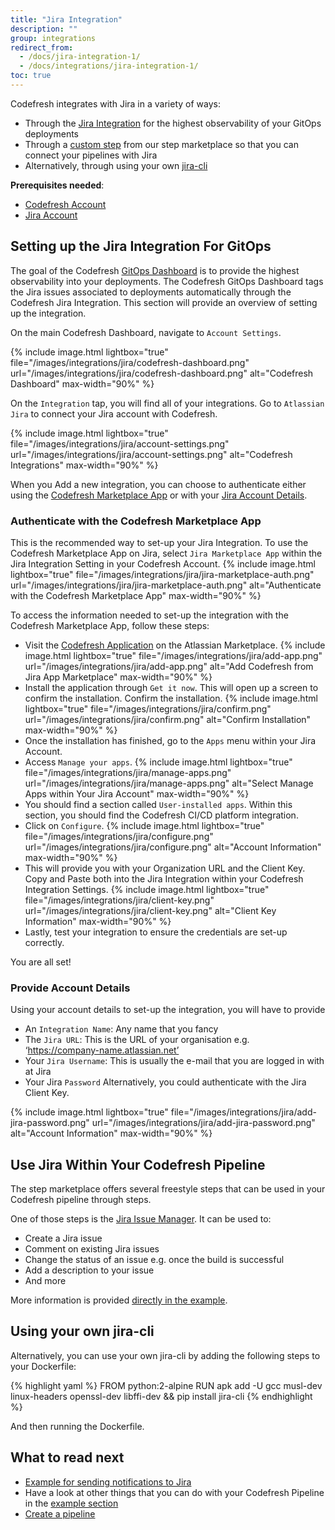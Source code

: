 ```yaml
---
title: "Jira Integration"
description: ""
group: integrations
redirect_from:
  - /docs/jira-integration-1/
  - /docs/integrations/jira-integration-1/
toc: true
---
```

Codefresh integrates with Jira in a variety of ways:
* Through the [Jira Integration]({{site.baseurl}}/docs/integrations/notifications/jira-integration/#setting-up-the-jira-integration-for-gitops) for the highest observability of your GitOps deployments
* Through a [custom step]({{site.baseurl}}/docs/integrations/notifications/jira-integration/#use-jira-within-your-codefresh-pipeline) from our step marketplace so that you can connect your pipelines with Jira
* Alternatively, through using your own [jira-cli]({{site.baseurl}}/docs/integrations/notifications/jira-integration/#using-your-own-jira-cli)

**Prerequisites needed**:
* [Codefresh Account](https://codefresh.io/docs/docs/getting-started/create-a-codefresh-account/)
* [Jira Account](https://www.atlassian.com/software/jira)

## Setting up the Jira Integration For GitOps

The goal of the Codefresh [GitOps Dashboard]({{site.baseurl}}/docs/ci-cd-guides/gitops-deployments/) is to provide the highest observability into your deployments. The Codefresh GitOps Dashboard tags the Jira issues associated to deployments automatically through the Codefresh Jira Integration. This section will provide an overview of setting up the integration.

On the main Codefresh Dashboard, navigate to `Account Settings`. 

{% include image.html 
lightbox="true" 
file="/images/integrations/jira/codefresh-dashboard.png" 
url="/images/integrations/jira/codefresh-dashboard.png" 
alt="Codefresh Dashboard" 
max-width="90%" 
%}

On the `Integration` tap, you will find all of your integrations. Go to `Atlassian Jira` to connect your Jira account with Codefresh.

{% include image.html 
lightbox="true" 
file="/images/integrations/jira/account-settings.png" 
url="/images/integrations/jira/account-settings.png" 
alt="Codefresh Integrations" 
max-width="90%" 
%}

When you Add a new integration, you can choose to authenticate either using the [Codefresh Marketplace App]({{site.baseurl}}/docs/integrations/notifications/jira-integration/#authenticate-with-the-jira-client-key) or with your [Jira Account Details]({{site.baseurl}}/docs/integrations/notifications/jira-integration/#provide-account-details).

### Authenticate with the Codefresh Marketplace App

This is the recommended way to set-up your Jira Integration. To use the Codefresh Marketplace App on Jira, select `Jira Marketplace App` within the Jira Integration Setting in your Codefresh Account.
{% include image.html 
lightbox="true" 
file="/images/integrations/jira/jira-marketplace-auth.png" 
url="/images/integrations/jira/jira-marketplace-auth.png" 
alt="Authenticate with the Codefresh Marketplace App" 
max-width="90%" 
%}

To access the information needed to set-up the integration with the Codefresh Marketplace App, follow these steps:
* Visit the [Codefresh Application](https://marketplace.atlassian.com/apps/1211656/codefresh-devops-platform) on the Atlassian Marketplace.
    {% include image.html 
    lightbox="true" 
    file="/images/integrations/jira/add-app.png" 
    url="/images/integrations/jira/add-app.png" 
    alt="Add Codefresh from Jira App Marketplace" 
    max-width="90%" 
    %}
* Install the application through `Get it now`. This will open up a screen to confirm the installation. Confirm the installation.
    {% include image.html 
    lightbox="true" 
    file="/images/integrations/jira/confirm.png" 
    url="/images/integrations/jira/confirm.png" 
    alt="Confirm Installation" 
    max-width="90%" 
    %}
* Once the installation has finished, go to the `Apps` menu within your Jira Account.
* Access `Manage your apps`.
    {% include image.html 
    lightbox="true" 
    file="/images/integrations/jira/manage-apps.png" 
    url="/images/integrations/jira/manage-apps.png" 
    alt="Select Manage Apps within Your Jira Account" 
    max-width="90%" 
    %}
* You should find a section called `User-installed apps`. Within this section, you should find the Codefresh CI/CD platform integration.
* Click on `Configure`.
    {% include image.html 
    lightbox="true" 
    file="/images/integrations/jira/configure.png" 
    url="/images/integrations/jira/configure.png" 
    alt="Account Information" 
    max-width="90%" 
    %}
* This will provide you with your Organization URL and the Client Key. Copy and Paste both into the Jira Integration within your Codefresh Integration Settings.
    {% include image.html 
    lightbox="true" 
    file="/images/integrations/jira/client-key.png" 
    url="/images/integrations/jira/client-key.png" 
    alt="Client Key Information" 
    max-width="90%" 
    %}
* Lastly, test your integration to ensure the credentials are set-up correctly.

You are all set!

### Provide Account Details

Using your account details to set-up the integration, you will have to provide
* An `Integration Name`: Any name that you fancy
* The `Jira URL`: This is the URL of your organisation e.g. ‘https://company-name.atlassian.net’
* Your `Jira Username`: This is usually the e-mail that you are logged in with at Jira
* Your Jira `Password`
Alternatively, you could authenticate with the Jira Client Key. 

{% include image.html 
lightbox="true" 
file="/images/integrations/jira/add-jira-password.png" 
url="/images/integrations/jira/add-jira-password.png" 
alt="Account Information" 
max-width="90%" 
%}

## Use Jira Within Your Codefresh Pipeline

The step marketplace offers several freestyle steps that can be used in your Codefresh pipeline through steps.

One of those steps is the [Jira Issue Manager](https://codefresh.io/steps/step/jira-issue-manager). It can be used to:
* Create a Jira issue
* Comment on existing Jira issues
* Change the status of an issue e.g. once the build is successful
* Add a description to your issue
* And more

More information is provided [directly in the example]({{site.baseurl}}/docs/yaml-examples/examples/sending-the-notification-to-jira/).

## Using your own jira-cli

Alternatively, you can use your own jira-cli by adding the following steps to your Dockerfile:

{% highlight yaml %}
FROM python:2-alpine
RUN apk add -U gcc musl-dev linux-headers openssl-dev libffi-dev && pip install jira-cli
{% endhighlight %}

And then running the Dockerfile.

## What to read next

* [Example for sending notifications to Jira]({{site.baseurl}}/docs/yaml-examples/examples/sending-the-notification-to-jira/)
* Have a look at other things that you can do with your Codefresh Pipeline in the [example section]({{site.baseurl}}/docs/yaml-examples/examples/)
* [Create a pipeline]({{site.baseurl}}/docs/configure-ci-cd-pipeline/pipelines/)